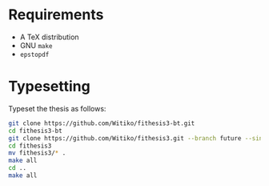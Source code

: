 # Requirements

 * A TeX distribution
 * GNU `make`
 * `epstopdf`

# Typesetting

Typeset the thesis as follows:

```bash
git clone https://github.com/Witiko/fithesis3-bt.git 
cd fithesis3-bt
git clone https://github.com/Witiko/fithesis3.git --branch future --single-branch
cd fithesis3
mv fithesis3/* .
make all
cd ..
make all
```
